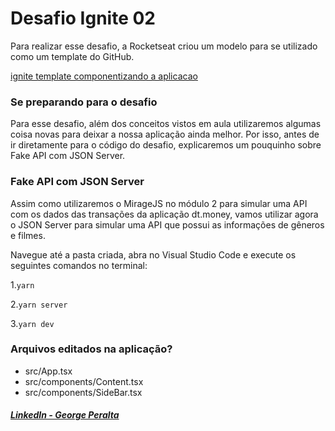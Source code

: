 # Desafio Ignite 02

Para realizar esse desafio, a Rocketseat criou um modelo para se utilizado como um template do GitHub.

[ignite template componentizando a aplicacao](https://github.com/rocketseat-education/ignite-template-componentizando-a-aplicacao)

### Se preparando para o desafio

Para esse desafio, além dos conceitos vistos em aula utilizaremos algumas coisa novas para deixar a nossa aplicação ainda melhor. Por isso, antes de ir diretamente para o código do desafio, explicaremos um pouquinho sobre Fake API com JSON Server.

### Fake API com JSON Server

Assim como utilizaremos o MirageJS no módulo 2 para simular uma API com os dados das transações da aplicação dt.money, vamos utilizar agora o JSON Server para simular uma API que possui as informações de gêneros e filmes. 

Navegue até a pasta criada, abra no Visual Studio Code e execute os seguintes comandos no terminal:

1.<code>yarn</code>

2.<code>yarn server</code>

3.<code>yarn dev</code> 

### Arquivos editados na aplicação?

 * src/App.tsx
 * src/components/Content.tsx
 * src/components/SideBar.tsx


  
  ##### [LinkedIn - George Peralta](https://www.linkedin.com/in/georgeperaltadias/)
